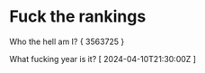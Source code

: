 # Fuck the rankings

Who the hell am I?
{ 3563725 }

What fucking year is it?
[ 2024-04-10T21:30:00Z ]
